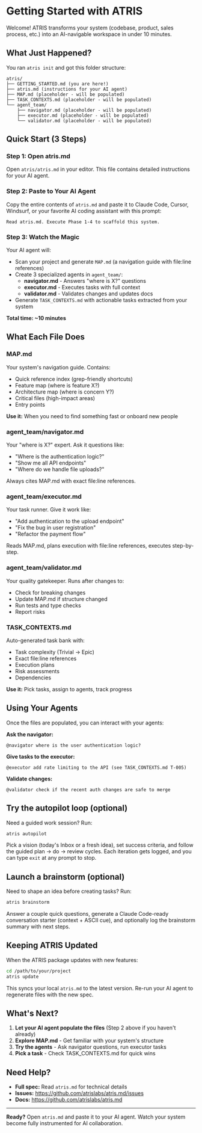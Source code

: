# Getting Started with ATRIS

Welcome! ATRIS transforms your system (codebase, product, sales process, etc.) into an AI-navigable workspace in under 10 minutes.

## What Just Happened?

You ran `atris init` and got this folder structure:

```
atris/
├── GETTING_STARTED.md (you are here!)
├── atris.md (instructions for your AI agent)
├── MAP.md (placeholder - will be populated)
├── TASK_CONTEXTS.md (placeholder - will be populated)
└── agent_team/
    ├── navigator.md (placeholder - will be populated)
    ├── executor.md (placeholder - will be populated)
    └── validator.md (placeholder - will be populated)
```

## Quick Start (3 Steps)

### Step 1: Open atris.md
Open `atris/atris.md` in your editor. This file contains detailed instructions for your AI agent.

### Step 2: Paste to Your AI Agent
Copy the entire contents of `atris.md` and paste it to Claude Code, Cursor, Windsurf, or your favorite AI coding assistant with this prompt:

```
Read atris.md. Execute Phase 1-4 to scaffold this system.
```

### Step 3: Watch the Magic
Your AI agent will:
- Scan your project and generate `MAP.md` (a navigation guide with file:line references)
- Create 3 specialized agents in `agent_team/`:
  - **navigator.md** - Answers "where is X?" questions
  - **executor.md** - Executes tasks with full context
  - **validator.md** - Validates changes and updates docs
- Generate `TASK_CONTEXTS.md` with actionable tasks extracted from your system

**Total time: ~10 minutes**

## What Each File Does

### MAP.md
Your system's navigation guide. Contains:
- Quick reference index (grep-friendly shortcuts)
- Feature map (where is feature X?)
- Architecture map (where is concern Y?)
- Critical files (high-impact areas)
- Entry points

**Use it:** When you need to find something fast or onboard new people

### agent_team/navigator.md
Your "where is X?" expert. Ask it questions like:
- "Where is the authentication logic?"
- "Show me all API endpoints"
- "Where do we handle file uploads?"

Always cites MAP.md with exact file:line references.

### agent_team/executor.md
Your task runner. Give it work like:
- "Add authentication to the upload endpoint"
- "Fix the bug in user registration"
- "Refactor the payment flow"

Reads MAP.md, plans execution with file:line references, executes step-by-step.

### agent_team/validator.md
Your quality gatekeeper. Runs after changes to:
- Check for breaking changes
- Update MAP.md if structure changed
- Run tests and type checks
- Report risks

### TASK_CONTEXTS.md
Auto-generated task bank with:
- Task complexity (Trivial → Epic)
- Exact file:line references
- Execution plans
- Risk assessments
- Dependencies

**Use it:** Pick tasks, assign to agents, track progress

## Using Your Agents

Once the files are populated, you can interact with your agents:

**Ask the navigator:**
```
@navigator where is the user authentication logic?
```

**Give tasks to the executor:**
```
@executor add rate limiting to the API (see TASK_CONTEXTS.md T-005)
```

**Validate changes:**
```
@validator check if the recent auth changes are safe to merge
```

## Try the autopilot loop (optional)

Need a guided work session? Run:

```bash
atris autopilot
```

Pick a vision (today's Inbox or a fresh idea), set success criteria, and follow the guided plan → do → review cycles. Each iteration gets logged, and you can type `exit` at any prompt to stop.

## Launch a brainstorm (optional)

Need to shape an idea before creating tasks? Run:

```bash
atris brainstorm
```

Answer a couple quick questions, generate a Claude Code-ready conversation starter (context + ASCII cue), and optionally log the brainstorm summary with next steps.

## Keeping ATRIS Updated

When the ATRIS package updates with new features:

```bash
cd /path/to/your/project
atris update
```

This syncs your local `atris.md` to the latest version. Re-run your AI agent to regenerate files with the new spec.

## What's Next?

1. **Let your AI agent populate the files** (Step 2 above if you haven't already)
2. **Explore MAP.md** - Get familiar with your system's structure
3. **Try the agents** - Ask navigator questions, run executor tasks
4. **Pick a task** - Check TASK_CONTEXTS.md for quick wins

## Need Help?

- **Full spec:** Read `atris.md` for technical details
- **Issues:** https://github.com/atrislabs/atris.md/issues
- **Docs:** https://github.com/atrislabs/atris.md

---

**Ready?** Open `atris.md` and paste it to your AI agent. Watch your system become fully instrumented for AI collaboration.
